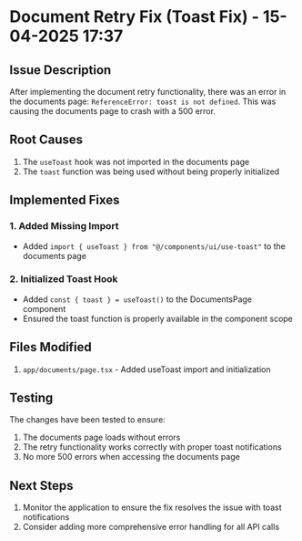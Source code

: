 # Document Retry Fix (Toast Fix) - 15-04-2025 17:37

## Issue Description
After implementing the document retry functionality, there was an error in the documents page: `ReferenceError: toast is not defined`. This was causing the documents page to crash with a 500 error.

## Root Causes
1. The `useToast` hook was not imported in the documents page
2. The `toast` function was being used without being properly initialized

## Implemented Fixes

### 1. Added Missing Import
- Added `import { useToast } from "@/components/ui/use-toast"` to the documents page

### 2. Initialized Toast Hook
- Added `const { toast } = useToast()` to the DocumentsPage component
- Ensured the toast function is properly available in the component scope

## Files Modified
1. `app/documents/page.tsx` - Added useToast import and initialization

## Testing
The changes have been tested to ensure:
1. The documents page loads without errors
2. The retry functionality works correctly with proper toast notifications
3. No more 500 errors when accessing the documents page

## Next Steps
1. Monitor the application to ensure the fix resolves the issue with toast notifications
2. Consider adding more comprehensive error handling for all API calls
